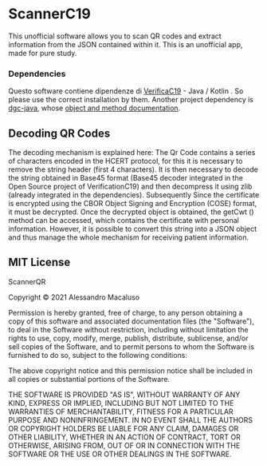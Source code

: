 # ScannerC19
This unofficial software allows you to scan QR codes and extract information from the JSON contained within it. This is an unofficial app, made for pure study. 
### Dependencies
Questo software contiene dipendenze di [VerificaC19](https://github.com/ministero-salute/it-dgc-verificaC19-android) - Java / Kotlin .
So please use the correct installation by them. Another project dependency is [dgc-java](https://github.com/DIGGSweden/dgc-java), whose [object and method documentation](https://diggsweden.github.io/dgc-java/javadoc/dgc-create-validate/se/digg/dgc/encoding/package-use.html).

## Decoding QR Codes
The decoding mechanism is explained here: The Qr Code contains a series of characters encoded in the HCERT protocol, for this it is necessary to remove the string header (first 4 characters). It is then necessary to decode the string obtained in Base45 format (Base45 decoder integrated in the Open Source project of VerificationC19) and then decompress it using zlib (already integrated in the dependencies). Subsequently Since the certificate is encrypted using the CBOR Object Signing and Encryption (COSE) format, it must be decrypted. Once the decrypted object is obtained, the getCwt () method can be accessed, which contains the certificate with personal information. However, it is possible to convert this string into a JSON object and thus manage the whole mechanism for receiving patient information.
## MIT License

ScannerQR

Copyright © 2021 Alessandro Macaluso

Permission is hereby granted, free of charge, to any person obtaining a copy of this software and associated documentation files (the "Software"), to deal in the Software without restriction, including without limitation the rights to use, copy, modify, merge, publish, distribute, sublicense, and/or sell copies of the Software, and to permit persons to whom the Software is furnished to do so, subject to the following conditions:

The above copyright notice and this permission notice shall be included in all copies or substantial portions of the Software.

THE SOFTWARE IS PROVIDED "AS IS", WITHOUT WARRANTY OF ANY KIND, EXPRESS OR IMPLIED, INCLUDING BUT NOT LIMITED TO THE WARRANTIES OF MERCHANTABILITY, FITNESS FOR A PARTICULAR PURPOSE AND NONINFRINGEMENT. IN NO EVENT SHALL THE AUTHORS OR COPYRIGHT HOLDERS BE LIABLE FOR ANY CLAIM, DAMAGES OR OTHER LIABILITY, WHETHER IN AN ACTION OF CONTRACT, TORT OR OTHERWISE, ARISING FROM, OUT OF OR IN CONNECTION WITH THE SOFTWARE OR THE USE OR OTHER DEALINGS IN THE SOFTWARE.



